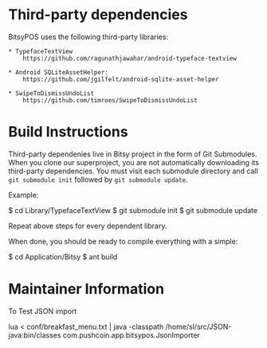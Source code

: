 Third-party dependencies
========================

BitsyPOS uses the following third-party libraries: 

	* TypefaceTextView
		https://github.com/ragunathjawahar/android-typeface-textview

	* Android SQLiteAssetHelper:
		https://github.com/jgilfelt/android-sqlite-asset-helper

	* SwipeToDismissUndoList 
		https://github.com/timroes/SwipeToDismissUndoList

Build Instructions
==================

Third-party dependenies live in Bitsy project in the form of Git Submodules.
When you clone our superproject, you are not automatically downloading its
third-party dependencies. You must visit each submodule directory and call 
`git submodule init` followed by `git submodule update`. 

Example:

$ cd Library/TypefaceTextView
$ git submodule init
$ git submodule update

Repeat above steps for every dependent library.

When done, you should be ready to compile everything with a simple:

$ cd Application/Bitsy
$ ant build


Maintainer Information 
======================

To Test JSON import

lua < conf/breakfast_menu.txt | java -classpath /home/sl/src/JSON-java:bin/classes com.pushcoin.app.bitsypos.JsonImporter

